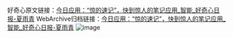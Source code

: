 好奇心原文链接：[今日应用：“惊的速记”，快到惊人的笔记应用_智能_好奇心日报-夏雨青](https://www.qdaily.com/articles/1861.html)
WebArchive归档链接：[今日应用：“惊的速记”，快到惊人的笔记应用_智能_好奇心日报-夏雨青](http://web.archive.org/web/20190623150054/https://www.qdaily.com/articles/1861.html)
![image](http://ww3.sinaimg.cn/large/007d5XDply1g3v4imaj2sj30u03a31kx)